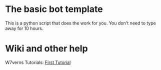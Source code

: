 # The basic bot template

This is a python script that does the work for you.
You don't need to type away for 10 hours.

# Wiki and other help

W7verns Tutorials: [First Tutorial](https://www.youtube.com/watch?v=L95B9xbSciU&ab_channel=W7vern)
